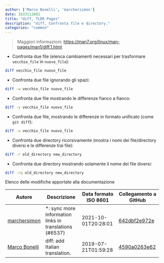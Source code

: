 ```yaml
---
author: ['Marco Bonelli', 'marchersimon']
date: 1633112881
title: "diff, TLDR Pages"
description: "diff, Confronta file e directory."
categories: "common"
---
```

> Maggiori informazioni: <https://man7.org/linux/man-pages/man1/diff.1.html>.

- Confronta due file (elenca cambiamenti necessari per trasformare `vecchio_file` in `nuovo_file`):

```bash
diff vecchio_file nuovo_file
```

- Confronta due file ignorando gli spazi:

```bash
diff -w vecchio_file nuovo_file
```

- Confronta due file mostrando le differenze fianco a fianco:

```bash
diff -y vecchio_file nuovo_file
```

- Confronta due file, mostrando le differenze in formato unificato (come `git diff`):

```bash
diff -u vecchio_file nuovo_file
```

- Confronta due directory ricorsivamente (mostra i nomi dei file/directory diversi e le differenze trai file):

```bash
diff -r old_directory new_directory
```

- Confronta due directory mostrando solamente il nome dei file diversi:

```bash
diff -rq old_directory new_directory
```
Elenco delle modifiche apportate alla documentazione


Autore | Descrizione | Data formato ISO 8601 | Collegamento a GitHub
------|-----|-----|-----
[marchersimon](mailto:50295997+marchersimon@users.noreply.github.com) | *: sync more information links in translations (#6537) | 2021-10-01T20:28:01 | [642dbf2e972e](https://github.com/tldr-pages/tldr/commit/642dbf2e972e388fab8c84ba3b4685fb862b6454)
[Marco Bonelli](mailto:marco@mebeim.net) | diff: add Italian translation. | 2019-07-21T01:59:28 | [4590a0263e62](https://github.com/tldr-pages/tldr/commit/4590a0263e6290cbef48489d2a6db00827818d24)

